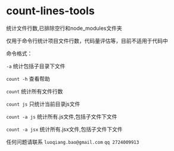 # count-lines-tools
统计文件行数,已排除空行和node_modules文件夹

仅用于命令行统计项目文件行数，代码量评估等，目前不适用于代码中

命令格式：

`-a` 统计包括子目录下文件

`count -h` 查看帮助

`count` 统计所有文件行数

`count js` 只统计当前目录js文件

`count -a js` 统计所有.js文件,包括子文件下文件

`count -a jsx` 统计所有.jsx文件,包括子文件下文件

任何问题请联系 `luoqiang.bao@gmail.com` `qq 2724009913`

